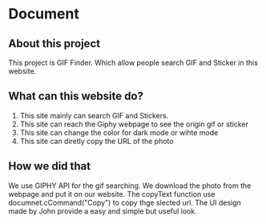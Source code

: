 # Document
## About this project
This project is GIF Finder. Which allow people search GIF and Sticker in this website.
## What can this website do?
1. This site mainly can search GIF and Stickers.
2. This site can reach the Giphy webpage to see the origin gif or sticker
3. This site can change the color for dark mode or wihte mode
4. This site can diretly copy the URL of the photo
## How we did that
We use GIPHY API for the gif searching. We download the photo from the webpage and put it on our website. The copyText function use documnet.cCommand("Copy") to copy thge slected url. The UI design made by John provide a easy and simple but useful look.

